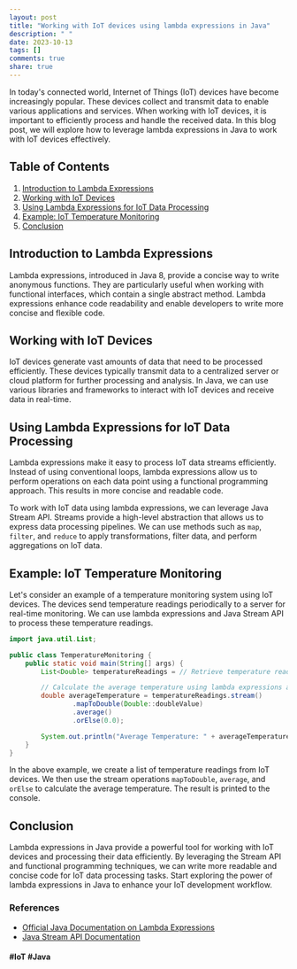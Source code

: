 ```yaml
---
layout: post
title: "Working with IoT devices using lambda expressions in Java"
description: " "
date: 2023-10-13
tags: []
comments: true
share: true
---
```


In today's connected world, Internet of Things (IoT) devices have become increasingly popular. These devices collect and transmit data to enable various applications and services. When working with IoT devices, it is important to efficiently process and handle the received data. In this blog post, we will explore how to leverage lambda expressions in Java to work with IoT devices effectively.

## Table of Contents
1. [Introduction to Lambda Expressions](#introduction-to-lambda-expressions)
2. [Working with IoT Devices](#working-with-iot-devices)
3. [Using Lambda Expressions for IoT Data Processing](#using-lambda-expressions-for-iot-data-processing)
4. [Example: IoT Temperature Monitoring](#example-iot-temperature-monitoring)
5. [Conclusion](#conclusion)

## Introduction to Lambda Expressions
Lambda expressions, introduced in Java 8, provide a concise way to write anonymous functions. They are particularly useful when working with functional interfaces, which contain a single abstract method. Lambda expressions enhance code readability and enable developers to write more concise and flexible code.

## Working with IoT Devices
IoT devices generate vast amounts of data that need to be processed efficiently. These devices typically transmit data to a centralized server or cloud platform for further processing and analysis. In Java, we can use various libraries and frameworks to interact with IoT devices and receive data in real-time.

## Using Lambda Expressions for IoT Data Processing
Lambda expressions make it easy to process IoT data streams efficiently. Instead of using conventional loops, lambda expressions allow us to perform operations on each data point using a functional programming approach. This results in more concise and readable code.

To work with IoT data using lambda expressions, we can leverage Java Stream API. Streams provide a high-level abstraction that allows us to express data processing pipelines. We can use methods such as `map`, `filter`, and `reduce` to apply transformations, filter data, and perform aggregations on IoT data.

## Example: IoT Temperature Monitoring
Let's consider an example of a temperature monitoring system using IoT devices. The devices send temperature readings periodically to a server for real-time monitoring. We can use lambda expressions and Java Stream API to process these temperature readings.

```java
import java.util.List;

public class TemperatureMonitoring {
    public static void main(String[] args) {
        List<Double> temperatureReadings = // Retrieve temperature readings from IoT devices

        // Calculate the average temperature using lambda expressions and stream operations
        double averageTemperature = temperatureReadings.stream()
                .mapToDouble(Double::doubleValue)
                .average()
                .orElse(0.0);

        System.out.println("Average Temperature: " + averageTemperature);
    }
}
```

In the above example, we create a list of temperature readings from IoT devices. We then use the stream operations `mapToDouble`, `average`, and `orElse` to calculate the average temperature. The result is printed to the console.

## Conclusion
Lambda expressions in Java provide a powerful tool for working with IoT devices and processing their data efficiently. By leveraging the Stream API and functional programming techniques, we can write more readable and concise code for IoT data processing tasks. Start exploring the power of lambda expressions in Java to enhance your IoT development workflow.

### References
- [Official Java Documentation on Lambda Expressions](https://docs.oracle.com/javase/tutorial/java/javaOO/lambdaexpressions.html)
- [Java Stream API Documentation](https://docs.oracle.com/en/java/javase/11/docs/api/java.base/java/util/stream/package-summary.html)

#### #IoT #Java